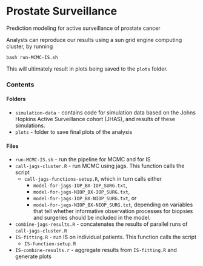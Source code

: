 Prostate Surveillance
===========

Prediction modeling for active surveillance of prostate cancer

Analysts can reproduce our results using a sun grid engine computing cluster, by running

`bash run-MCMC-IS.sh`

This will ultimately result in plots being saved to the `plots` folder.

### Contents

#### Folders
* `simulation-data` - contains code for simulation data based on the Johns Hopkins Active Surveillance cohort (JHAS), and results of these simulations. 
* `plots` - folder to save final plots of the analysis

#### Files
* `run-MCMC-IS.sh` - run the pipeline for MCMC and for IS
* `call-jags-cluster.R` - run MCMC using jags. This function calls the script
    - `call-jags-functions-setup.R`, which in turn calls either
        + `model-for-jags-IOP_BX-IOP_SURG.txt`,
        + `model-for-jags-NIOP_BX-IOP_SURG.txt`,
        + `model-for-jags-IOP_BX-NIOP_SURG.txt`, or
        + `model-for-jags-NIOP_BX-NIOP_SURG.txt`, depending on variables that tell whether informative observation processes for biopsies and surgeries should be included in the model.
* `combine-jags-results.R` - concatenates the results of parallel runs of `call-jags-cluster.R`
* `IS-fitting.R` - run IS on individual patients. This function calls the script
    - `IS-function-setup.R`
* `IS-combine-results.r` - aggregate results from `IS-fitting.R` and generate plots







